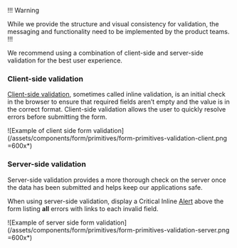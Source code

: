 !!! Warning

While we provide the structure and visual consistency for validation, the messaging and functionality need to be implemented by the product teams.
!!!

We recommend using a combination of client-side and server-side validation for the best user experience.

### Client-side validation

[Client-side validation](https://developer.mozilla.org/en-US/docs/Learn/Forms/Form_validation), sometimes called inline validation, is an initial check in the browser to ensure that required fields aren’t empty and the value is in the correct format. Client-side validation allows the user to quickly resolve errors before submitting the form.

![Example of client side form validation](/assets/components/form/primitives/form-primitives-validation-client.png =600x\*)

### Server-side validation

Server-side validation provides a more thorough check on the server once the data has been submitted and helps keep our applications safe.

When using server-side validation, display a Critical Inline [Alert](/components/alert) above the form listing **all** errors with links to each invalid field.

![Example of server side form validation](/assets/components/form/primitives/form-primitives-validation-server.png =600x\*)
